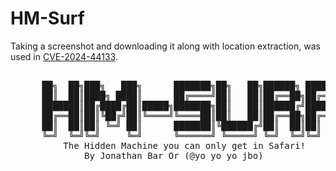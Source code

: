 # HM-Surf
Taking a screenshot and downloading it along with location extraction, was used in [CVE-2024-44133](https://nvd.nist.gov/vuln/detail/CVE-2024-44133).
<pre>
  
      ██╗  ██╗███╗   ███╗      ███████╗██╗   ██╗██████╗ ███████╗
      ██║  ██║████╗ ████║      ██╔════╝██║   ██║██╔══██╗██╔════╝
      ███████║██╔████╔██║█████╗███████╗██║   ██║██████╔╝█████╗  
      ██╔══██║██║╚██╔╝██║╚════╝╚════██║██║   ██║██╔══██╗██╔══╝  
      ██║  ██║██║ ╚═╝ ██║      ███████║╚██████╔╝██║  ██║██║     
      ╚═╝  ╚═╝╚═╝     ╚═╝      ╚══════╝ ╚═════╝ ╚═╝  ╚═╝╚═╝     
          The Hidden Machine you can only get in Safari!
              By Jonathan Bar Or (@yo_yo_yo_jbo)
</pre>
